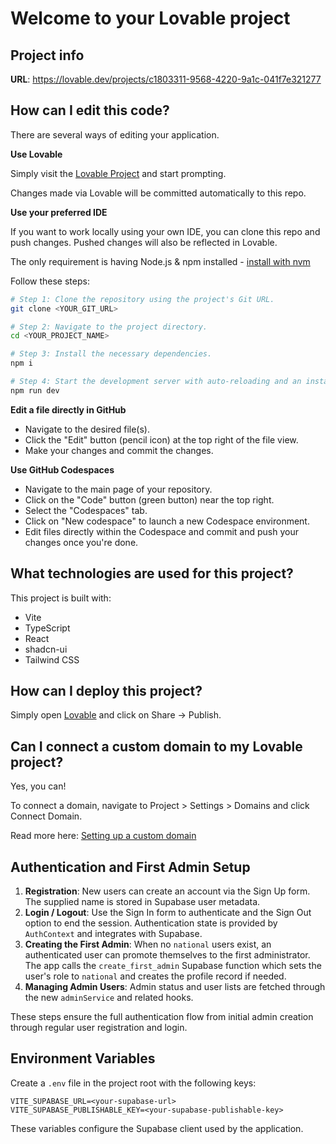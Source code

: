 # Welcome to your Lovable project

## Project info

**URL**: https://lovable.dev/projects/c1803311-9568-4220-9a1c-041f7e321277

## How can I edit this code?

There are several ways of editing your application.

**Use Lovable**

Simply visit the [Lovable Project](https://lovable.dev/projects/c1803311-9568-4220-9a1c-041f7e321277) and start prompting.

Changes made via Lovable will be committed automatically to this repo.

**Use your preferred IDE**

If you want to work locally using your own IDE, you can clone this repo and push changes. Pushed changes will also be reflected in Lovable.

The only requirement is having Node.js & npm installed - [install with nvm](https://github.com/nvm-sh/nvm#installing-and-updating)

Follow these steps:

```sh
# Step 1: Clone the repository using the project's Git URL.
git clone <YOUR_GIT_URL>

# Step 2: Navigate to the project directory.
cd <YOUR_PROJECT_NAME>

# Step 3: Install the necessary dependencies.
npm i

# Step 4: Start the development server with auto-reloading and an instant preview.
npm run dev
```

**Edit a file directly in GitHub**

- Navigate to the desired file(s).
- Click the "Edit" button (pencil icon) at the top right of the file view.
- Make your changes and commit the changes.

**Use GitHub Codespaces**

- Navigate to the main page of your repository.
- Click on the "Code" button (green button) near the top right.
- Select the "Codespaces" tab.
- Click on "New codespace" to launch a new Codespace environment.
- Edit files directly within the Codespace and commit and push your changes once you're done.

## What technologies are used for this project?

This project is built with:

- Vite
- TypeScript
- React
- shadcn-ui
- Tailwind CSS

## How can I deploy this project?

Simply open [Lovable](https://lovable.dev/projects/c1803311-9568-4220-9a1c-041f7e321277) and click on Share -> Publish.

## Can I connect a custom domain to my Lovable project?

Yes, you can!

To connect a domain, navigate to Project > Settings > Domains and click Connect Domain.

Read more here: [Setting up a custom domain](https://docs.lovable.dev/tips-tricks/custom-domain#step-by-step-guide)

## Authentication and First Admin Setup

1. **Registration**: New users can create an account via the Sign Up form. The supplied name is stored in Supabase user metadata.
2. **Login / Logout**: Use the Sign In form to authenticate and the Sign Out option to end the session. Authentication state is provided by `AuthContext` and integrates with Supabase.
3. **Creating the First Admin**: When no `national` users exist, an authenticated user can promote themselves to the first administrator. The app calls the `create_first_admin` Supabase function which sets the user's role to `national` and creates the profile record if needed.
4. **Managing Admin Users**: Admin status and user lists are fetched through the new `adminService` and related hooks.

These steps ensure the full authentication flow from initial admin creation through regular user registration and login.

## Environment Variables

Create a `.env` file in the project root with the following keys:

```
VITE_SUPABASE_URL=<your-supabase-url>
VITE_SUPABASE_PUBLISHABLE_KEY=<your-supabase-publishable-key>
```

These variables configure the Supabase client used by the application.
